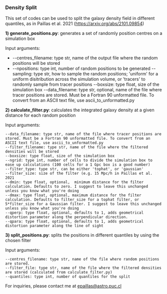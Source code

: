 ### Density Split

This set of codes can be used to split the galaxy density field in different quantiles, as in Paillas et al. 2021 (https://arxiv.org/abs/2101.09854)

**1) generate_positions.py**: generates a set of randomly position centres on a simulation box

Input arguments:

* --centres_filename: type str, name of the output file where the random positions will be stored
* --npositions: type int, number of random positions to be generated
--sampling: type str, how to sample the random positions; 'uniform' for a uniform disitribution across 
            the simulation volume, or 'tracers' to randomly sample from tracer positions 
--boxsize: type float, size of the simulation box
--data_filename: type str, optional, name of the file where tracer positions are stored. Must be a Fortran 90 unformatted file. To convert from an ASCII text file, use ascii_to_unformatted.py
    

**2) calculate_filter.py**: calculates the integrated galaxy density at a given distance for each random position

Input arguments:

    --data_filename: type str, name of the file where tracer positions are stored. Must be a Fortran 90 unformatted file. To convert from an ASCII text file, use ascii_to_unformatted.py
    --filter_filename: type str, name of the file where the filtered densities will be stored
    --boxsize: type float, size of the simulation box
    --ngrid: type int, number of cells to divide the simulation box to ease up calculations (100 cells for a 1 Gpc box is a good number)
    --filter_type: type str, can be either 'tophat', or 'gaussian'
    --filter_size: size of the filter (e.g. 15 Mpc/h in Paillas et al. 2021
    --dmin: type float, optional,  minimum distance for the filter calculation. Defaults to zero. I suggest to leave this unchanged unless you know what you're doing
    --dmax: type float, optional, maximum distance for the filter calculation. Defaults to filter_size for a tophat filter, or 5*filter_size for a Gaussian filter. I suggest to leave this unchanged unless you know what you're doing
    --qperp: type float, optional, defaults to 1, adds geometrical distortion parameter along the perpendicular direction. 
    --qpara: type float, optional, defaults to 1, adds geometrical distortion parameter along the line of sight


**3) split_positions.py**: splits the positions in different quantiles by using the chosen filter

Input arguments:

    --centres_filename: type str, name of the file where random positions are stored.
    --filter_file: type str, name of the file where the filtered densities are stored (calculated from calculate_filter.py)
    --quantiles: type int, number of quantiles for the split


For inquiries, please contact me at epaillas@astro.puc.cl